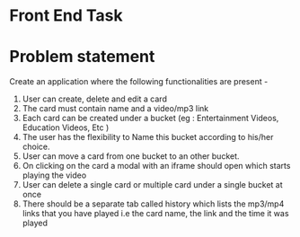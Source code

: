 # Front End Task
# Problem statement
Create an application where the following functionalities are present -
1. User can create, delete and edit a card
2. The card must contain name and a video/mp3 link
3. Each card can be created under a bucket (eg : Entertainment Videos, Education Videos, Etc )
4. The user has the flexibility to Name this bucket according to his/her choice.
5. User can move a card from one bucket to an other bucket.
6. On clicking on the card a modal with an iframe should open which starts playing the video
7. User can delete a single card or multiple card under a single bucket at once 
8. There should be a separate tab called history which lists the mp3/mp4 links that you have 
played i.e the card name, the link and the time it was played
